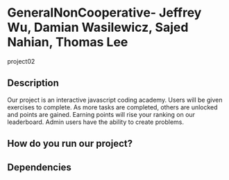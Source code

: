 # GeneralNonCooperative- Jeffrey Wu, Damian Wasilewicz, Sajed Nahian, Thomas Lee
project02

## Description
Our project is an interactive javascript coding academy. Users will be given exercises to complete. As more tasks are completed, others are unlocked and points are gained. Earning points will rise your ranking on our leaderboard. Admin users have the ability to create problems.

## How do you run our project?


## Dependencies
